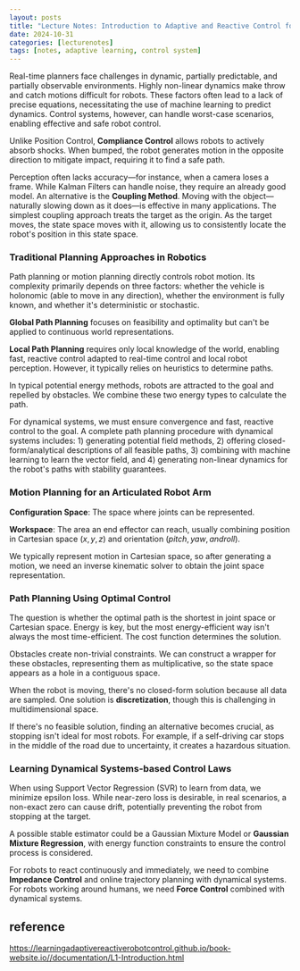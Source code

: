 ```yaml
---
layout: posts
title: "Lecture Notes: Introduction to Adaptive and Reactive Control for Robots"
date: 2024-10-31
categories: [lecturenotes]
tags: [notes, adaptive learning, control system]
---
```


Real-time planners face challenges in dynamic, partially predictable, and partially observable environments. Highly non-linear dynamics make throw and catch motions difficult for robots. These factors often lead to a lack of precise equations, necessitating the use of machine learning to predict dynamics. Control systems, however, can handle worst-case scenarios, enabling effective and safe robot control.

Unlike Position Control, **Compliance Control** allows robots to actively absorb shocks. When bumped, the robot generates motion in the opposite direction to mitigate impact, requiring it to find a safe path.

Perception often lacks accuracy—for instance, when a camera loses a frame. While Kalman Filters can handle noise, they require an already good model. An alternative is the **Coupling Method**. Moving with the object—naturally slowing down as it does—is effective in many applications. The simplest coupling approach treats the target as the origin. As the target moves, the state space moves with it, allowing us to consistently locate the robot's position in this state space.

### Traditional Planning Approaches in Robotics

Path planning or motion planning directly controls robot motion. Its complexity primarily depends on three factors: whether the vehicle is holonomic (able to move in any direction), whether the environment is fully known, and whether it's deterministic or stochastic.

**Global Path Planning** focuses on feasibility and optimality but can't be applied to continuous world representations.

**Local Path Planning** requires only local knowledge of the world, enabling fast, reactive control adapted to real-time control and local robot perception. However, it typically relies on heuristics to determine paths.

In typical potential energy methods, robots are attracted to the goal and repelled by obstacles. We combine these two energy types to calculate the path.

For dynamical systems, we must ensure convergence and fast, reactive control to the goal. A complete path planning procedure with dynamical systems includes: 1) generating potential field methods, 2) offering closed-form/analytical descriptions of all feasible paths, 3) combining with machine learning to learn the vector field, and 4) generating non-linear dynamics for the robot's paths with stability guarantees.

### Motion Planning for an Articulated Robot Arm

**Configuration Space**: The space where joints can be represented.

**Workspace**: The area an end effector can reach, usually combining position in Cartesian space $(x, y, z)$ and orientation $(pitch, yaw, and roll)$.

We typically represent motion in Cartesian space, so after generating a motion, we need an inverse kinematic solver to obtain the joint space representation.

### Path Planning Using Optimal Control

The question is whether the optimal path is the shortest in joint space or Cartesian space. Energy is key, but the most energy-efficient way isn't always the most time-efficient. The cost function determines the solution.

Obstacles create non-trivial constraints. We can construct a wrapper for these obstacles, representing them as multiplicative, so the state space appears as a hole in a contiguous space.

When the robot is moving, there's no closed-form solution because all data are sampled. One solution is **discretization**, though this is challenging in multidimensional space.

If there's no feasible solution, finding an alternative becomes crucial, as stopping isn't ideal for most robots. For example, if a self-driving car stops in the middle of the road due to uncertainty, it creates a hazardous situation.

### Learning Dynamical Systems-based Control Laws

When using Support Vector Regression (SVR) to learn from data, we minimize epsilon loss. While near-zero loss is desirable, in real scenarios, a non-exact zero can cause drift, potentially preventing the robot from stopping at the target.

A possible stable estimator could be a Gaussian Mixture Model or **Gaussian Mixture Regression**, with energy function constraints to ensure the control process is considered.

For robots to react continuously and immediately, we need to combine **Impedance Control** and online trajectory planning with dynamical systems. For robots working around humans, we need **Force Control** combined with dynamical systems.

## reference

https://learningadaptivereactiverobotcontrol.github.io/book-website.io//documentation/L1-Introduction.html
